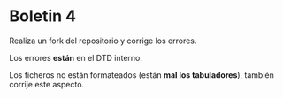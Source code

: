 # Boletin 4

Realiza un fork del repositorio y corrige los errores.

Los errores **están** en el DTD interno.

Los ficheros no están formateados (están **mal los tabuladores**), también corrije este aspecto.